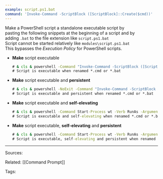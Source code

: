 ```yaml
---
example: script.ps1.bat
command: 'Invoke-Command -ScriptBlock ([ScriptBlock]::Create($cmd))'
---
```


Make a PowerShell script a standalone executable script by  
pasting the following snippets at the beginning of a script and by  
adding `.bat` to the file extension like `script.ps1.bat`  
Script cannot be started relatively like `modules\script.ps1.bat`  
This bypasses the _Execution Policy_ for PowerShell scripts.

- **Make** script executable  
    ```cmd
    # & cls & powershell -Command "Invoke-Command -ScriptBlock ([ScriptBlock]::Create(((Get-Content """%0""") -join [Environment]::NewLine)))" & exit
    # Script is executable when renamed *.cmd or *.bat
    ```

- **Make** script executable and **persistent**
    ```cmd
    # & cls & powershell -NoExit -Command "Invoke-Command -ScriptBlock ([ScriptBlock]::Create(((Get-Content """%0""") -join [Environment]::NewLine)))" & exit
    # Script is executable and persistent when renamed *.cmd or *.bat
    ```

- **Make** script executable and **self-elevating**  
    ```cmd
    # & cls & powershell -Command Start-Process wt -Verb RunAs -ArgumentList """PowerShell.exe -Command cd "%CD%" `n Invoke-Command -ScriptBlock ([ScriptBlock]::Create(((Get-Content %0) -join [Environment]::NewLine)))""" & exit
    # Script is executable and self-elevating when renamed *.cmd or *.bat
    ```

- **Make** script executable, **self-elevating** and **persistent**
    ```cmd
    # & cls & powershell -Command Start-Process wt -Verb RunAs -ArgumentList """PowerShell.exe -NoExit -Command cd "%CD%" `n Invoke-Command -ScriptBlock ([ScriptBlock]::Create(((Get-Content %0) -join [Environment]::NewLine)))""" & exit
    # Script is executable, self-elevating and persistent when renamed *.cmd or *.bat
    ```


---

Sources:

Related:
[[Command Prompt]]

Tags:
